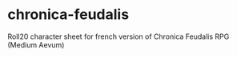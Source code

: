# chronica-feudalis
Roll20 character sheet for french version of Chronica Feudalis RPG (Medium Aevum)

